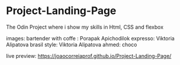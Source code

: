 # Project-Landing-Page
The Odin Project where i show my skills in Html, CSS and flexbox

images: 
bartender with coffe : Porapak Apichodilok
expresso: Viktoria Alipatova
brasil style: Viktoria Alipatova
ahmed: choco

live preview: https://joaocorreiaprof.github.io/Project-Landing-Page/
